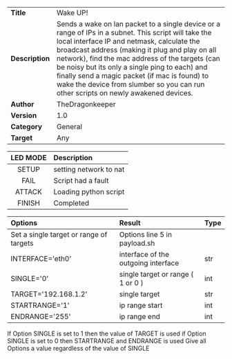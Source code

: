 
|                 |                                                                                                    |
|:----------------|:---------------------------------------------------------------------------------------------------|
| **Title**	  |Wake UP!							       |
| **Description** | Sends a wake on lan packet to a single device or a range of IPs in a subnet. This script will take the local interface IP and netmask, calculate the broadcast address (making it plug and play on all network), find the mac address of the targets (can be noisy but its only a single ping to each)  and finally send a magic packet (if mac is found) to wake the device from slumber so you can run other scripts on newly awakened devices.       |
 **Author**	  | TheDragonkeeper                                                   |
| **Version**	  | 1.0												      |
| **Category**	  | General											      |
| **Target** 	  | Any												      |

| LED MODE             | Description                 |
|:-----------------:|:----------------------------|
| SETUP       | setting network to nat   |  
| FAIL       | Script had a fault      |
| ATTACK       | Loading python script      |
| FINISH      | Completed   |


| Options | Result  | Type |
|:----------|:----------|:----------|
| Set a single target or range of targets  | Options line 5 in payload.sh | |
|INTERFACE='eth0' | interface of the outgoing interface | str |
|SINGLE='0' |  single target or range ( 1 or 0 ) | int |
|TARGET='192.168.1.2' |  single target | str |
|STARTRANGE='1'   |  ip range start | int |
|ENDRANGE='255'   |  ip range end | int |

If Option SINGLE is set to 1 then the value of TARGET is used
if Option SINGLE is set to 0 then STARTRANGE and ENDRANGE is used 
Give all Options a value regardless of the value of SINGLE
